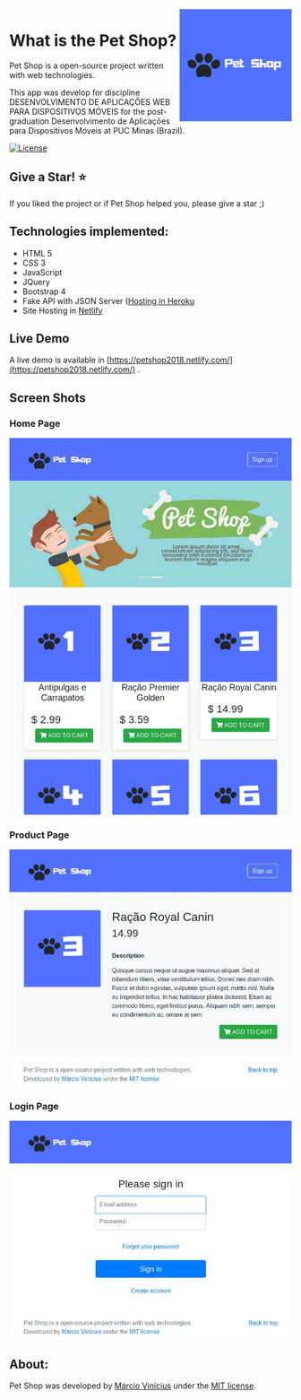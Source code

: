 <img align="right" src="https://github.com/marciovcampos/petshop/blob/master/docs/logo_200.png"/>

What is the Pet Shop?
=====================

Pet Shop is a open-source project written with web technologies.

This app was develop for discipline DESENVOLVIMENTO DE APLICAÇÕES WEB PARA DISPOSITIVOS MÓVEIS for the post-graduation Desenvolvimento de Aplicações para Dispositivos Móveis at PUC Minas (Brazil).

[![License](https://img.shields.io/github/license/marciovcampos/petshop.svg)](LICENSE)

## Give a Star! :star:
If you liked the project or if Pet Shop helped you, please give a star ;)

## Technologies implemented:

- HTML 5
- CSS 3
- JavaScript
- JQuery
- Bootstrap 4
- Fake API with JSON Server ([Hosting in Heroku](https://petshop2018.herokuapp.com/)
- Site Hosting in [Netlify](https://www.netlify.com/)

## Live Demo
A live demo is available in [https://petshop2018.netlify.com/](https://petshop2018.netlify.com/) .

## Screen Shots

### Home Page

<img src="https://github.com/marciovcampos/petshop/blob/master/docs/home.png"/>

### Product Page

<img src="https://github.com/marciovcampos/petshop/blob/master/docs/product.png"/>

### Login Page

<img src="https://github.com/marciovcampos/petshop/blob/master/docs/login.png"/>

## About:
Pet Shop was developed by [Márcio Vinícius](https://github.com/marciovcampos) under the [MIT license](LICENSE).